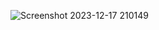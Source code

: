 ![Screenshot 2023-12-17 210149](https://github.com/mithilreddy369/countdown_timer/assets/89974832/af76604f-1389-44ad-96f3-020d8e3743f6)
